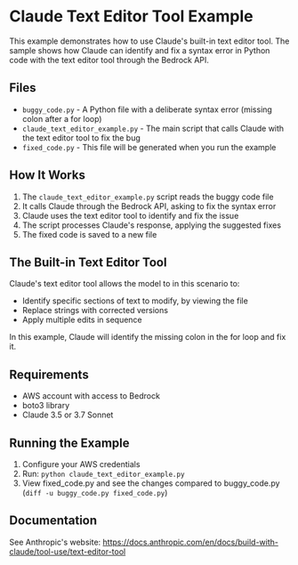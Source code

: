 # Claude Text Editor Tool Example

This example demonstrates how to use Claude's built-in text editor tool. The sample shows how Claude can identify and fix a syntax error in Python code with the text editor tool through the Bedrock API.

## Files

- `buggy_code.py` - A Python file with a deliberate syntax error (missing colon after a for loop)
- `claude_text_editor_example.py` - The main script that calls Claude with the text editor tool to fix the bug
- `fixed_code.py` - This file will be generated when you run the example

## How It Works

1. The `claude_text_editor_example.py` script reads the buggy code file
2. It calls Claude through the Bedrock API, asking to fix the syntax error
3. Claude uses the text editor tool to identify and fix the issue
4. The script processes Claude's response, applying the suggested fixes
5. The fixed code is saved to a new file

## The Built-in Text Editor Tool

Claude's text editor tool allows the model to in this scenario to:
- Identify specific sections of text to modify, by viewing the file
- Replace strings with corrected versions
- Apply multiple edits in sequence

In this example, Claude will identify the missing colon in the for loop and fix it.

## Requirements

- AWS account with access to Bedrock
- boto3 library
- Claude 3.5 or 3.7 Sonnet

## Running the Example

1. Configure your AWS credentials
2. Run: `python claude_text_editor_example.py`
3. View fixed_code.py and see the changes compared to buggy_code.py (`diff -u buggy_code.py fixed_code.py`)

## Documentation

See Anthropic's website: https://docs.anthropic.com/en/docs/build-with-claude/tool-use/text-editor-tool
